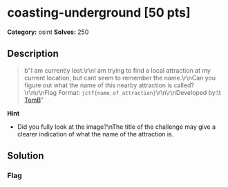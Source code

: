 # coasting-underground [50 pts]

**Category:** osint
**Solves:** 250

## Description
>b"I am currently lost.\r\nI am trying to find a local attraction at my current location, but cant seem to remember the name.\r\nCan you figure out what the name of this nearby attraction is called? \r\n\r\nFlag Format: `jctf{name_of_attraction}`\r\n\r\nDeveloped by:\t [TomB](https://github.com/tomaszbrauntsch)"

**Hint**
* Did you fully look at the image?\nThe title of the challenge may give a clearer indication of what the name of the attraction is.

## Solution

### Flag

